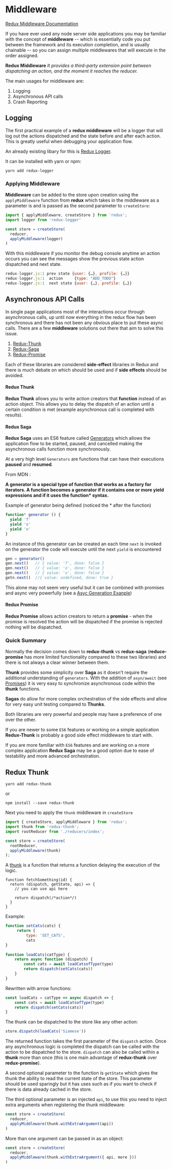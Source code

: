 # Middleware

[Redux Middleware Documentation](https://redux.js.org/docs/advanced/Middleware.html)

If you have ever used any node server side applications you may be familiar with the concept of **middleware** -- which is
essentially code you put between the framework and its execution completion, and is usually chainable -- so you can assign multiple
middlewares that will execute in the order assigned.

**Redux Middleware** <cite>It provides a third-party extension point between dispatching an action, and the moment it reaches the reducer. </cite>

The main usages for middleware are:
1. Logging
2. Asynchronous API calls
3. Crash Reporting


## Logging

The first practical example of a **redux middleware** will be a logger that will log out the actions dispatched and the
state before and after each action. This is greatly useful when debugging your application flow.

An already existing libary for this is [Redux Logger](https://github.com/evgenyrodionov/redux-logger).

It can be installed with yarn or npm:

`yarn add redux-logger`

### Applying Middleware

**Middleware** can be added to the store upon creation using the `applyMiddleware` function from **redux** which takes in 
the middleware as a parameter is and is passed as the second parameter to `createStore`:

```javascript 1.8
import { applyMiddleware, createStore } from 'redux';
import logger from 'redux-logger'

const store = createStore(
  reducer,
  applyMiddleware(logger)
)
```

With this middleware if you monitor the debug console anytime an action occurs you can see the messages show the previous state
action dispatched and next state.
```javascript 1.8
redux-logger.js:1 prev state {user: {…}, profile: {…}}
redux-logger.js:1  action     {type: "ADD_TODO"}
redux-logger.js:1  next state {user: {…}, profile: {…}}
```

## Asynchronous API Calls

In single page applications most of the interactions occur through asynchronous calls, up until now everything in the redux
flow has been synchronous and there has not been any obvious place to put these async calls. There are a few **middleware** solutions
out there that aim to solve this issue.

1. [Redux-Thunk](https://github.com/gaearon/redux-thunk)
2. [Redux-Saga](https://github.com/redux-saga/redux-saga)
3. [Redux-Promise](https://github.com/acdlite/redux-promise)

Each of these libraries are considered **side-effect** libraries in Redux and there is much debate on which should be used and
if **side effects** should be avoided.

#### Redux Thunk

**Redux Thunk** allows you to write action creators that **function** instead of an action object. This allows you to delay
the dispatch of an action until a certain condition is met (example asynchronous call is completed with results).

#### Redux Saga

**Redux Saga** uses an ES6 feature called [Generators](https://davidwalsh.name/es6-generators) which allows the application
flow to be started, paused, and cancelled making the asynchronous calls function more synchronously.

At a very high level `Generators` are functions that can have their executions **paused** and **resumed**.

From MDN :

__A generator is a special type of function that works as a factory for iterators. A function becomes a generator if it contains one or more yield expressions and if it uses the function* syntax.__

Example of generator being defined (noticed the * after the function)

```javascript 1.8
function* generator () {
  yield 'f'
  yield 'o'
  yield 'o'
}
```

An instance of this generator can be created an each time `next` is invoked on the generator the code will execute
until the next `yield` is encountered

```javascript 1.8
gen = generator()
gen.next()   // { value: 'f', done: false }
gen.next()   // { value: 'o', done: false }
gen.next()   // { value: 'o', done: false }
getn.next()  //{ value: undefined, done: true }
```

This alone may not seem very useful but it can be combined with promises and async very powerfully (see a 
[Asyc Generation Exanple](https://davidwalsh.name/async-generators))

#### Redux Promise 

**Redux Promise** allows action creators to return a **promise** - when the promise is resolved the action will be dispatched
if the promise is rejected nothing will be dispatched.


### Quick Summary

Normally the decision comes down to **redux-thunk** vs **redux-saga** (**reduce-promise** has more limited functionality
compared to these two libraries) and there is not always a clear winner between them.

**Thunk** provides some simplicity over **Saga** as it doesn't require the additional understanding of `generators`. With
the addition of `asyn/await` (see [Promises](../../../material/1_es6/5_promises/readme.md)) it is very easy to synchronize
asynchronous code within the **thunk** functions.

**Sagas** do allow for more complex orchestration of the side effects and allow for very easy unit testing compared to **Thunks**.

Both libraries are very powerful and people may have a preference of one over the other.

If you are newer to some `ES6` features or working on a simple application **Redux-Thunk** is probably a good side effect 
middleware to start with.

If you are more familiar with `ES6` features and are working on a more complex application **Redux Saga** may be a good option
due to ease of testability and more advanced orchestration.

## Redux Thunk

`yarn add redux-thunk`

or

`npm install --save redux-thunk`

Next you need to apply the `thunk` middleware in `createStore`

```javascript 1.8
import { createStore, applyMiddleware } from 'redux';
import thunk from 'redux-thunk';
import rootReducer from './reducers/index';

const store = createStore(
  rootReducer,
  applyMiddleware(thunk)
);
```


A [thunk](https://en.wikipedia.org/wiki/Thunk) is a function that returns a function delaying the execution of the logic.


```
function fetchSomething(id) {
  return (dispatch, getState, api) => {
    // you can use api here
    
    return dispatch(/*action*/)
  }
}
```

Example:

```javascript 1.8
function setCats(cats) {
     return {
         type: 'SET_CATS',
         cats
}
    
function loadCats(catType) {
    return async function (dispatch) {
        const cats = await loadCatsofType(type)
        return dispatch(setCats(cats))
    }
}
```

Rewritten with arrow functions:

```javascript 1.8
const loadCats = catType => async dispatch => {
    const cats = await loadCatsofType(type)
    return dispatch(setCats(cats))
}
```


The thunk can be dispatched to the store like any other action:

````javascript 1.8
store.dispatch(loadCats('Siamese'))
````

The returned function takes the first parameter of the `dispatch` action. Once any asynchronous logic is completed
the dispatch can be called with the action to be dispatched to the store. `dispatch` can also be called within a **thunk** more than once (this is one main advantage of **redux-thunk** over **redux-promise**).

A second optional parameter to the function is `getState` which gives the thunk the ability to read the current state of the store.
This parameter should be used sparingly but it has uses such as if you want to check if there is data already cached in the store.

The third optional parameter is an injected `api`, to use this you need to inject extra arguments when registering the 
thunk middleware:

```javascript 1.8
const store = createStore(
  reducer,
  applyMiddleware(thunk.withExtraArgument(api))
)
```

More than one argument can be passed in as an object:

```javascript 1.8
const store = createStore(
  reducer,
  applyMiddleware(thunk.withExtraArgument({ api, more }))
)
```




